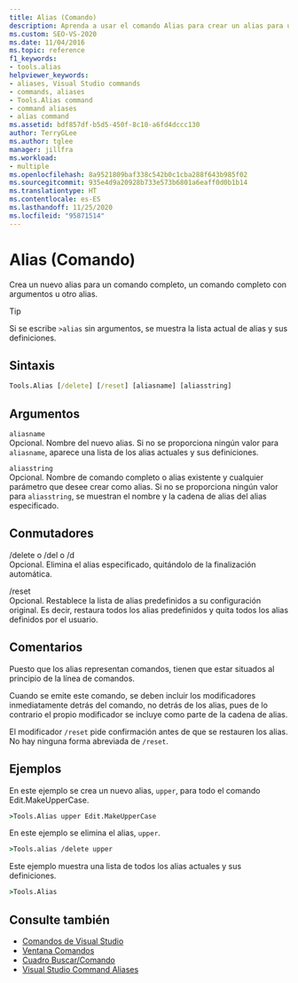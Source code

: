 ```yaml
---
title: Alias (Comando)
description: Aprenda a usar el comando Alias para crear un alias para un comando completo, comandos y argumentos completos u otro alias.
ms.custom: SEO-VS-2020
ms.date: 11/04/2016
ms.topic: reference
f1_keywords:
- tools.alias
helpviewer_keywords:
- aliases, Visual Studio commands
- commands, aliases
- Tools.Alias command
- command aliases
- alias command
ms.assetid: bdf857df-b5d5-450f-8c10-a6fd4dccc130
author: TerryGLee
ms.author: tglee
manager: jillfra
ms.workload:
- multiple
ms.openlocfilehash: 8a9521809baf338c542b0c1cba288f643b985f02
ms.sourcegitcommit: 935e4d9a20928b733e573b6801a6eaff0d0b1b14
ms.translationtype: HT
ms.contentlocale: es-ES
ms.lasthandoff: 11/25/2020
ms.locfileid: "95871514"
---
```

# <a name="alias-command"></a>Alias (Comando)
Crea un nuevo alias para un comando completo, un comando completo con argumentos u otro alias.

> [!TIP]
> Si se escribe `>alias` sin argumentos, se muestra la lista actual de alias y sus definiciones.

## <a name="syntax"></a>Sintaxis

```cmd
Tools.Alias [/delete] [/reset] [aliasname] [aliasstring]
```

## <a name="arguments"></a>Argumentos
`aliasname`\
Opcional. Nombre del nuevo alias. Si no se proporciona ningún valor para `aliasname`, aparece una lista de los alias actuales y sus definiciones.

`aliasstring`\
Opcional. Nombre de comando completo o alias existente y cualquier parámetro que desee crear como alias. Si no se proporciona ningún valor para `aliasstring`, se muestran el nombre y la cadena de alias del alias especificado.

## <a name="switches"></a>Conmutadores
/delete o /del o /d\
Opcional. Elimina el alias especificado, quitándolo de la finalización automática.

/reset\
Opcional. Restablece la lista de alias predefinidos a su configuración original. Es decir, restaura todos los alias predefinidos y quita todos los alias definidos por el usuario.

## <a name="remarks"></a>Comentarios
Puesto que los alias representan comandos, tienen que estar situados al principio de la línea de comandos.

Cuando se emite este comando, se deben incluir los modificadores inmediatamente detrás del comando, no detrás de los alias, pues de lo contrario el propio modificador se incluye como parte de la cadena de alias.

El modificador `/reset` pide confirmación antes de que se restauren los alias. No hay ninguna forma abreviada de `/reset`.

## <a name="examples"></a>Ejemplos
En este ejemplo se crea un nuevo alias, `upper`, para todo el comando Edit.MakeUpperCase.

```cmd
>Tools.Alias upper Edit.MakeUpperCase
```

En este ejemplo se elimina el alias, `upper`.

```cmd
>Tools.alias /delete upper
```

Este ejemplo muestra una lista de todos los alias actuales y sus definiciones.

```cmd
>Tools.Alias
```

## <a name="see-also"></a>Consulte también

- [Comandos de Visual Studio](../../ide/reference/visual-studio-commands.md)
- [Ventana Comandos](../../ide/reference/command-window.md)
- [Cuadro Buscar/Comando](../../ide/find-command-box.md)
- [Visual Studio Command Aliases](../../ide/reference/visual-studio-command-aliases.md)
